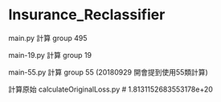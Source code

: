 # Insurance_Reclassifier


main.py 計算 group 495 

main-19.py 計算 group 19  

main-55.py 計算 group 55 (20180929 開會提到使用55類計算) 

計算原始 calculateOriginalLoss.py  # 1.8131152683553178e+20
